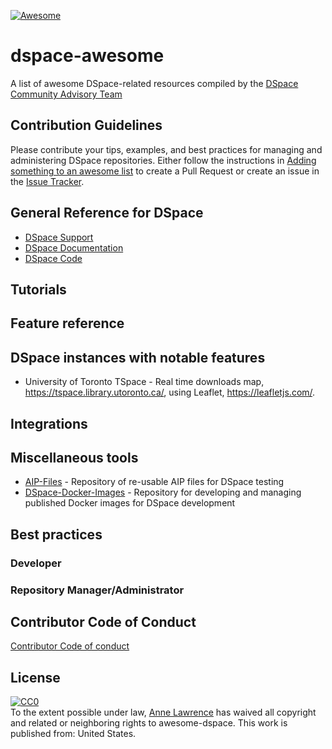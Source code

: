 [![Awesome](https://awesome.re/badge.svg)](https://awesome.re)
# dspace-awesome
A list of awesome DSpace-related resources compiled by the [DSpace Community Advisory Team](https://wiki.duraspace.org/display/cmtygp/DSpace+Community+Advisory+Team)

## Contribution Guidelines

Please contribute your tips, examples, and best practices for managing and administering DSpace repositories. Either follow the instructions in [Adding something to an awesome list](https://github.com/sindresorhus/awesome/blob/master/contributing.md#adding-something-to-an-awesome-list) to create a Pull Request or create an issue in the [Issue Tracker](https://github.com/DSpace-Labs/awesome-dspace/issues).

## General Reference for DSpace

- [DSpace Support](https://wiki.duraspace.org/display/DSPACE/Support)
- [DSpace Documentation](https://wiki.duraspace.org/display/DSDOC6x/DSpace+6.x+Documentation)
- [DSpace Code](https://github.com/DSpace/DSpace)

## Tutorials
## Feature reference
## DSpace instances with notable features
- University of Toronto TSpace - Real time downloads map, https://tspace.library.utoronto.ca/, using Leaflet, https://leafletjs.com/.
## Integrations
## Miscellaneous tools
- [AIP-Files](https://github.com/DSpace-Labs/AIP-Files) - Repository of re-usable AIP files for DSpace testing
- [DSpace-Docker-Images](https://github.com/DSpace-Labs/DSpace-Docker-Images) - Repository for developing and managing published Docker images for DSpace development
## Best practices
### Developer
### Repository Manager/Administrator

## Contributor Code of Conduct
[Contributor Code of conduct](code-of-conduct.md)
## License
<p xmlns:dct="http://purl.org/dc/terms/" xmlns:vcard="http://www.w3.org/2001/vcard-rdf/3.0#">
  <a rel="license"
     href="http://creativecommons.org/publicdomain/zero/1.0/">
    <img src="http://i.creativecommons.org/p/zero/1.0/88x31.png" style="border-style: none;" alt="CC0" />
  </a>
  <br />
  To the extent possible under law,
  <a rel="dct:publisher"
     href="https://github.com/DSpace-Labs/awesome-dspace/edit/master/README.md">
    <span property="dct:title">Anne Lawrence</span></a>
  has waived all copyright and related or neighboring rights to
  <span property="dct:title">awesome-dspace</span>.
This work is published from:
<span property="vcard:Country" datatype="dct:ISO3166"
      content="US" about="https://github.com/DSpace-Labs/awesome-dspace/edit/master/README.md">
  United States</span>.
</p>
